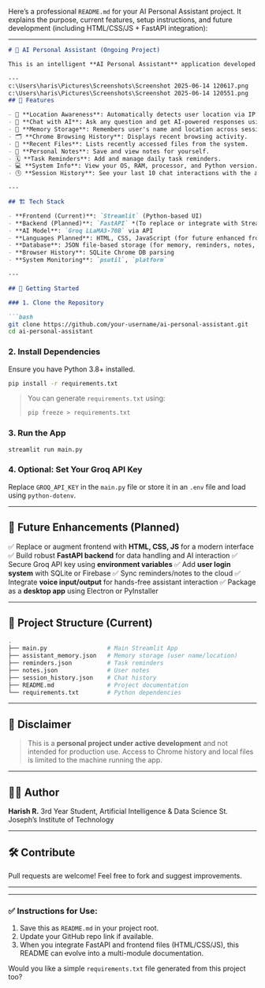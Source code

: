 Here’s a professional `README.md` for your AI Personal Assistant project. It explains the purpose, current features, setup instructions, and future development (including HTML/CSS/JS + FastAPI integration):

---

````markdown
# 🤖 AI Personal Assistant (Ongoing Project)

This is an intelligent **AI Personal Assistant** application developed using **Streamlit** and powered by **Groq's LLaMA 3 API**. It can **remember the user**, provide **location-based responses**, store **reminders and personal notes**, fetch **Chrome browsing history**, list **recently opened files**, and show **system information** — all in an easy-to-use chat-like interface.

---
c:\Users\haris\Pictures\Screenshots\Screenshot 2025-06-14 120617.png 
c:\Users\haris\Pictures\Screenshots\Screenshot 2025-06-14 120551.png
## 🧠 Features

- 📍 **Location Awareness**: Automatically detects user location via IP.
- 💬 **Chat with AI**: Ask any question and get AI-powered responses using the Groq API.
- 🧠 **Memory Storage**: Remembers user's name and location across sessions.
- 🗂️ **Chrome Browsing History**: Displays recent browsing activity.
- 📂 **Recent Files**: Lists recently accessed files from the system.
- 📝 **Personal Notes**: Save and view notes for yourself.
- 🗓️ **Task Reminders**: Add and manage daily task reminders.
- 💻 **System Info**: View your OS, RAM, processor, and Python version.
- 🕓 **Session History**: See your last 10 chat interactions with the assistant.

---

## 🏗️ Tech Stack

- **Frontend (Current)**: `Streamlit` (Python-based UI)
- **Backend (Planned)**: `FastAPI` *(To replace or integrate with Streamlit backend logic)*
- **AI Model**: `Groq LLaMA3-70B` via API
- **Languages Planned**: HTML, CSS, JavaScript (for future enhanced frontend)
- **Database**: JSON file-based storage (for memory, reminders, notes, chat history)
- **Browser History**: SQLite Chrome DB parsing
- **System Monitoring**: `psutil`, `platform`

---

## 🚀 Getting Started

### 1. Clone the Repository

```bash
git clone https://github.com/your-username/ai-personal-assistant.git
cd ai-personal-assistant
````

### 2. Install Dependencies

Ensure you have Python 3.8+ installed.

```bash
pip install -r requirements.txt
```

> You can generate `requirements.txt` using:
>
> ```bash
> pip freeze > requirements.txt
> ```

### 3. Run the App

```bash
streamlit run main.py
```

### 4. Optional: Set Your Groq API Key

Replace `GROQ_API_KEY` in the `main.py` file or store it in an `.env` file and load using `python-dotenv`.

---

## 📅 Future Enhancements (Planned)

✅ Replace or augment frontend with **HTML, CSS, JS** for a modern interface
✅ Build robust **FastAPI backend** for data handling and AI interaction
✅ Secure Groq API key using **environment variables**
✅ Add **user login system** with SQLite or Firebase
✅ Sync reminders/notes to the cloud
✅ Integrate **voice input/output** for hands-free assistant interaction
✅ Package as a **desktop app** using Electron or PyInstaller

---

## 📁 Project Structure (Current)

```bash
.
├── main.py                 # Main Streamlit App
├── assistant_memory.json   # Memory storage (user name/location)
├── reminders.json          # Task reminders
├── notes.json              # User notes
├── session_history.json    # Chat history
├── README.md               # Project documentation
└── requirements.txt        # Python dependencies
```

---

## 🔐 Disclaimer

> This is a **personal project under active development** and not intended for production use.
> Access to Chrome history and local files is limited to the machine running the app.

---

## 👨‍💻 Author

**Harish R.**
3rd Year Student, Artificial Intelligence & Data Science
St. Joseph’s Institute of Technology

---

## 🛠️ Contribute

Pull requests are welcome! Feel free to fork and suggest improvements.

---

---

### ✅ Instructions for Use:

1. Save this as `README.md` in your project root.
2. Update your GitHub repo link if available.
3. When you integrate FastAPI and frontend files (HTML/CSS/JS), this README can evolve into a multi-module documentation.

Would you like a simple `requirements.txt` file generated from this project too?
```
